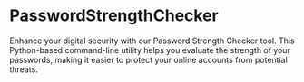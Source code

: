 # PasswordStrengthChecker
Enhance your digital security with our Password Strength Checker tool. This Python-based command-line utility helps you evaluate the strength of your passwords, making it easier to protect your online accounts from potential threats.
